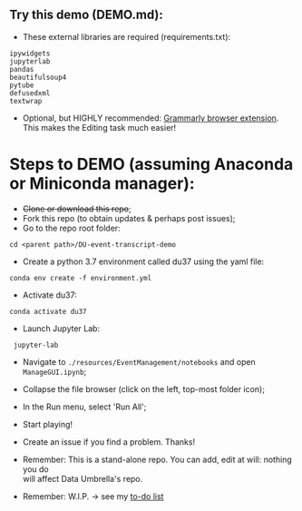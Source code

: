 ## Try this demo (DEMO.md):
- These external libraries are required (requirements.txt):
```
ipywidgets
jupyterlab
pandas
beautifulsoup4
pytube
defusedxml
textwrap
```
- Optional, but HIGHLY recommended: [Grammarly browser extension](https://www.grammarly.com). This makes the Editing task much easier!

# Steps to DEMO (assuming Anaconda or Miniconda manager):

- ~~Clone or download this repo~~;
- Fork this repo (to obtain updates & perhaps post issues);
- Go to the repo root folder:
```
cd <parent path>/DU-event-transcript-demo
```
- Create a python 3.7 environment called du37 using the yaml file:
```
conda env create -f environment.yml
```
- Activate du37:
```
conda activate du37
```
- Launch Jupyter Lab:  
```
 jupyter-lab
```
- Navigate to `./resources/EventManagement/notebooks` and open `ManageGUI.ipynb`;
- Collapse the file browser (click on the left, top-most folder icon);
- In the Run menu, select 'Run All';
- Start playing!

- Create an issue if you find a problem. Thanks!

* Remember: This is a stand-alone repo. You can add, edit at will: nothing you do  
  will affect Data Umbrella's repo.
  

* Remember: W.I.P. -> see my [to-do list](TODO/md)